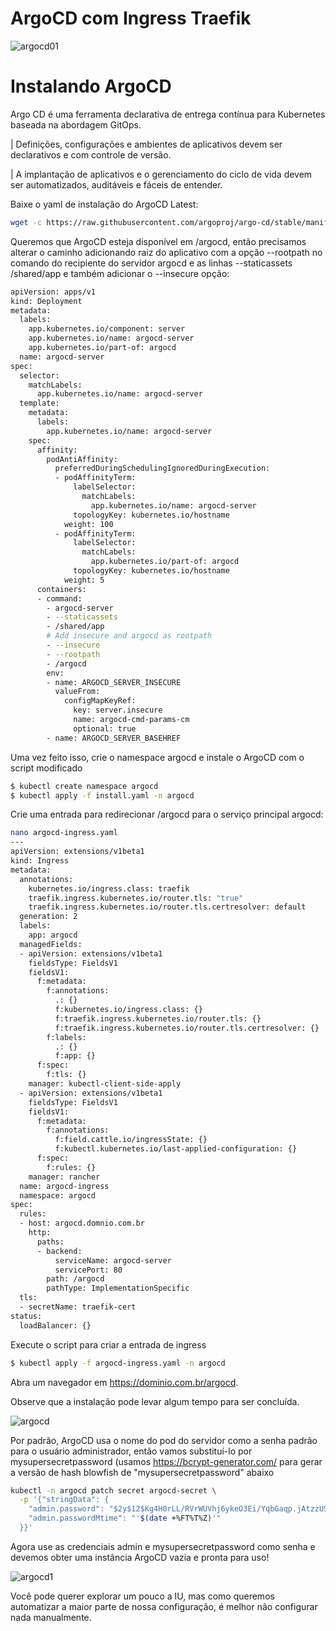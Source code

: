 # ArgoCD com Ingress Traefik

![argocd01](https://user-images.githubusercontent.com/52961166/141650959-3050af34-3b36-4b85-b921-c080c4f7264f.png)

# Instalando ArgoCD

Argo CD é uma ferramenta declarativa de entrega contínua para Kubernetes baseada na abordagem GitOps.

| Definições, configurações e ambientes de aplicativos devem ser declarativos e com controle de versão.

| A implantação de aplicativos e o gerenciamento do ciclo de vida devem ser automatizados, auditáveis e fáceis de entender.

Baixe o yaml de instalação do ArgoCD Latest:
```sh
wget -c https://raw.githubusercontent.com/argoproj/argo-cd/stable/manifests/install.yaml
```
Queremos que ArgoCD esteja disponível em /argocd, então precisamos alterar o caminho adicionando raiz do aplicativo com a opção --rootpath no comando do recipiente do servidor argocd e as linhas --staticassets /shared/app e também adicionar o --insecure opção: 
```sh
apiVersion: apps/v1
kind: Deployment
metadata:
  labels:
    app.kubernetes.io/component: server
    app.kubernetes.io/name: argocd-server
    app.kubernetes.io/part-of: argocd
  name: argocd-server
spec:
  selector:
    matchLabels:
      app.kubernetes.io/name: argocd-server
  template:
    metadata:
      labels:
        app.kubernetes.io/name: argocd-server
    spec:
      affinity:
        podAntiAffinity:
          preferredDuringSchedulingIgnoredDuringExecution:
          - podAffinityTerm:
              labelSelector:
                matchLabels:
                  app.kubernetes.io/name: argocd-server
              topologyKey: kubernetes.io/hostname
            weight: 100
          - podAffinityTerm:
              labelSelector:
                matchLabels:
                  app.kubernetes.io/part-of: argocd
              topologyKey: kubernetes.io/hostname
            weight: 5
      containers:
      - command:
        - argocd-server
        - --staticassets
        - /shared/app
        # Add insecure and argocd as rootpath
        - --insecure
        - --rootpath
        - /argocd
        env:
        - name: ARGOCD_SERVER_INSECURE
          valueFrom:
            configMapKeyRef:
              key: server.insecure
              name: argocd-cmd-params-cm
              optional: true
        - name: ARGOCD_SERVER_BASEHREF
```		
Uma vez feito isso, crie o namespace argocd e instale o ArgoCD com o script modificado 
```sh
$ kubectl create namespace argocd
$ kubectl apply -f install.yaml -n argocd
```
Crie uma entrada para redirecionar /argocd para o serviço principal argocd: 		
```sh
nano argocd-ingress.yaml
---
apiVersion: extensions/v1beta1
kind: Ingress
metadata:
  annotations:
    kubernetes.io/ingress.class: traefik
    traefik.ingress.kubernetes.io/router.tls: "true"
    traefik.ingress.kubernetes.io/router.tls.certresolver: default
  generation: 2
  labels:
    app: argocd
  managedFields:
  - apiVersion: extensions/v1beta1
    fieldsType: FieldsV1
    fieldsV1:
      f:metadata:
        f:annotations:
          .: {}
          f:kubernetes.io/ingress.class: {}
          f:traefik.ingress.kubernetes.io/router.tls: {}
          f:traefik.ingress.kubernetes.io/router.tls.certresolver: {}
        f:labels:
          .: {}
          f:app: {}
      f:spec:
        f:tls: {}
    manager: kubectl-client-side-apply
  - apiVersion: extensions/v1beta1
    fieldsType: FieldsV1
    fieldsV1:
      f:metadata:
        f:annotations:
          f:field.cattle.io/ingressState: {}
          f:kubectl.kubernetes.io/last-applied-configuration: {}
      f:spec:
        f:rules: {}
    manager: rancher
  name: argocd-ingress
  namespace: argocd
spec:
  rules:
  - host: argocd.domnio.com.br
    http:
      paths:
      - backend:
          serviceName: argocd-server
          servicePort: 80
        path: /argocd
        pathType: ImplementationSpecific
  tls:
  - secretName: traefik-cert
status:
  loadBalancer: {}
```  
Execute o script para criar a entrada de ingress
```sh
$ kubectl apply -f argocd-ingress.yaml -n argocd
```  
Abra um navegador em https://dominio.com.br/argocd. 

Observe que a instalação pode levar algum tempo para ser concluída. 

![argocd](https://user-images.githubusercontent.com/52961166/141650496-d983f707-2b1e-4ca9-978d-f8a23fd562b5.png)

Por padrão, ArgoCD usa o nome do pod do servidor como a senha padrão para o usuário administrador, então vamos substituí-lo por mysupersecretpassword (usamos https://bcrypt-generator.com/ para gerar a versão de hash blowfish de "mysupersecretpassword" abaixo
```sh
kubectl -n argocd patch secret argocd-secret \
  -p '{"stringData": {
    "admin.password": "$2y$12$Kg4H0rLL/RVrWUVhj6ykeO3Ei/YqbGaqp.jAtzzUSJdYWT6LUh/n6",
    "admin.passwordMtime": "'$(date +%FT%T%Z)'"
  }}'
 ``` 
Agora use as credenciais admin e mysupersecretpassword como senha e devemos obter uma instância ArgoCD vazia e pronta para uso!

![argocd1](https://user-images.githubusercontent.com/52961166/141650521-5a989556-21a6-468c-98d2-455b656c8007.png)

Você pode querer explorar um pouco a IU, mas como queremos automatizar a maior parte de nossa configuração, é melhor não configurar nada manualmente.   


